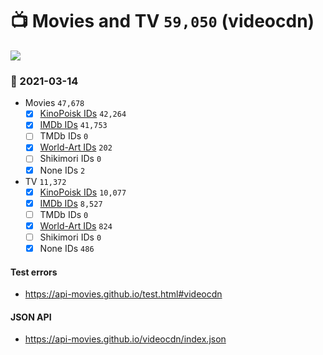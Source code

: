 # :tv: Movies and TV `59,050` (videocdn)

<a href="https://API-Movies.github.io"><img src="https://API-Movies.github.io/banner.png?cache"></a>

### :date: 2021-03-14
- Movies `47,678`
  - [x] <a href="https://API-Movies.github.io/videocdn/movie_kinopoisk_ids.json">KinoPoisk IDs</a> `42,264`
  - [x] <a href="https://API-Movies.github.io/videocdn/movie_imdb_ids.json">IMDb IDs</a> `41,753`
  - [ ] TMDb IDs `0`
  - [x] <a href="https://API-Movies.github.io/videocdn/movie_world_art_ids.json">World-Art IDs</a> `202`
  - [ ] Shikimori IDs `0`
  - [x] None IDs `2`
- TV `11,372`
  - [x] <a href="https://API-Movies.github.io/videocdn/tv_kinopoisk_ids.json">KinoPoisk IDs</a> `10,077`
  - [x] <a href="https://API-Movies.github.io/videocdn/tv_imdb_ids.json">IMDb IDs</a> `8,527`
  - [ ] TMDb IDs `0`
  - [x] <a href="https://API-Movies.github.io/videocdn/tv_world_art_ids.json">World-Art IDs</a> `824`
  - [ ] Shikimori IDs `0`
  - [x] None IDs `486`
#### Test errors
- <a href='https://api-movies.github.io/test.html#videocdn'>https://api-movies.github.io/test.html#videocdn</a>
#### JSON API
- <a href='https://api-movies.github.io/videocdn/index.json'>https://api-movies.github.io/videocdn/index.json</a>
